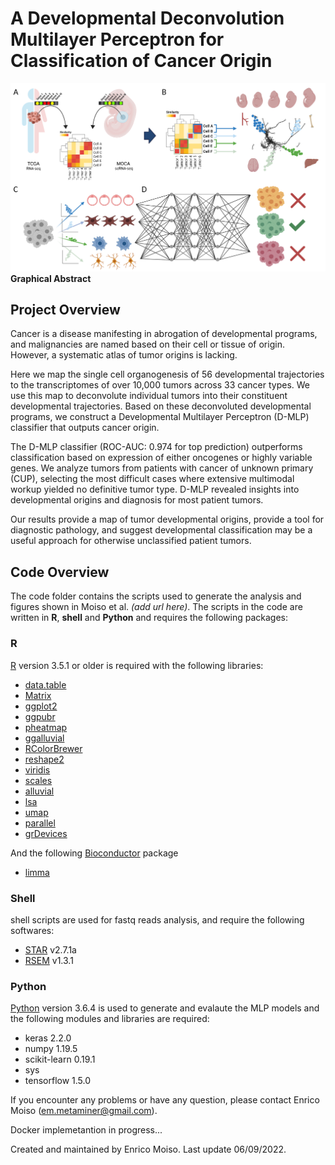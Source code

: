 # A Developmental Deconvolution Multilayer Perceptron for Classification of Cancer Origin


![Graphical Abstract](figs/Graphical_Abstract_def.png)
**Graphical Abstract**

## Project Overview

Cancer is a disease manifesting in abrogation of developmental programs, and malignancies are named based on their cell or tissue of origin. However, a systematic atlas of tumor origins is lacking. 

Here we map the single cell organogenesis of 56 developmental trajectories to the transcriptomes of over 10,000 tumors across 33 cancer types. We use this map to deconvolute individual tumors into their constituent developmental trajectories. Based on these deconvoluted developmental programs, we construct a Developmental Multilayer Perceptron (D-MLP) classifier that outputs cancer origin. 

The D-MLP classifier (ROC-AUC: 0.974 for top prediction) outperforms classification based on expression of either oncogenes or highly variable genes. We analyze tumors from patients with cancer of unknown primary (CUP), selecting the most difficult cases where extensive multimodal workup yielded no definitive tumor type. D-MLP revealed insights into developmental origins and diagnosis for most patient tumors.

Our results provide a map of tumor developmental origins, provide a tool for diagnostic pathology, and suggest developmental classification may be a useful approach for otherwise unclassified patient tumors. 

## Code Overview

The code folder contains the scripts used to generate the analysis and figures shown in Moiso et al. *(add url here)*.
The scripts in the code are written in **R**, **shell** and **Python** and requires the following packages:

### R

[R](https://www.r-project.org/) version 3.5.1 or older is required with the following libraries:

* [data.table](https://cran.r-project.org/web/packages/data.table/index.html)
* [Matrix](https://cran.r-project.org/web/packages/Matrix/index.html) 
* [ggplot2](https://cran.r-project.org/web/packages/ggplot2/index.html)
* [ggpubr](https://cran.r-project.org/web/packages/ggpubr/index.html)
* [pheatmap](https://cran.r-project.org/web/packages/pheatmap/index.html)
* [ggalluvial](https://cran.r-project.org/web/packages/ggalluvial/index.html)
* [RColorBrewer](https://cran.r-project.org/web/packages/RColorBrewer/index.html)
* [reshape2](https://cran.r-project.org/web/packages/reshape2/index.html)
* [viridis](https://cran.r-project.org/web/packages/viridis/index.html)
* [scales](https://cran.r-project.org/web/packages/scales/index.html)
* [alluvial](https://cran.r-project.org/web/packages/alluvial/index.html)
* [lsa](https://cran.r-project.org/web/packages/lsa/index.html)
* [umap](https://cran.r-project.org/web/packages/umap/index.html)
* [parallel](https://stat.ethz.ch/R-manual/R-devel/library/parallel/doc/parallel.pdf)
* [grDevices](https://www.rdocumentation.org/packages/grDevices/versions/3.6.2)


And the following [Bioconductor](https://www.bioconductor.org/install/) package

* [limma](https://www.bioconductor.org/packages/release/bioc/html/limma.html)

### Shell

shell scripts are used for fastq reads analysis, and require the following softwares:

* [STAR](https://github.com/alexdobin/STAR) v2.7.1a
* [RSEM](https://github.com/deweylab/RSEM) v1.3.1

### Python

[Python](https://www.python.org/) version 3.6.4 is used to generate and evalaute the MLP models and the following modules and libraries are required:

* keras 2.2.0
* numpy 1.19.5
* scikit-learn 0.19.1
* sys
* tensorflow 1.5.0


If you encounter any problems or have any question, please contact Enrico Moiso (em.metaminer@gmail.com).

Docker implemetantion in progress...

Created and maintained by Enrico Moiso. Last update 06/09/2022.

